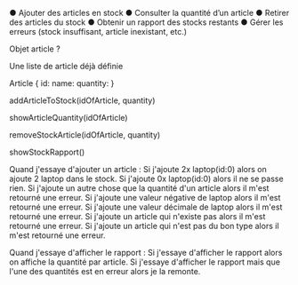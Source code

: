 ● Ajouter des articles en stock
● Consulter la quantité d’un article
● Retirer des articles du stock
● Obtenir un rapport des stocks restants
● Gérer les erreurs (stock insuffisant, article inexistant, etc.)

Objet article ?

Une liste de article déjà définie

Article 
{
    id: 
    name:
    quantity:
}


addArticleToStock(idOfArticle, quantity)

showArticleQuantity(idOfArticle)

removeStockArticle(idOfArticle, quantity)

showStockRapport()

Quand j'essaye d'ajouter un article :
Si j'ajoute 2x laptop(id:0) alors on ajoute 2 laptop dans le stock.
Si j'ajoute 0x laptop(id:0) alors il ne se passe rien.
Si j'ajoute un autre chose que la quantité d'un article alors il m'est retourné une erreur.
Si j'ajoute une valeur négative de laptop alors il m'est retourné une erreur.
Si j'ajoute une valeur décimale de laptop alors il m'est retourné une erreur.
Si j'ajoute un article qui n'existe pas alors il m'est retourné une erreur.
Si j'ajoute un article qui n'est pas du bon type alors il m'est retourné une erreur.

Quand j'essaye d'afficher le rapport :
Si j'essaye d'afficher le rapport alors on affiche la quantité par article.
Si j'essaye d'afficher le rapport mais que l'une des quantités est en erreur alors je la remonte.